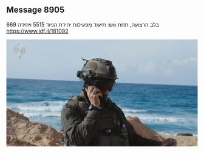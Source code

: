 ## Message 8905

בלב הרצועה, תחת אש:
תיעוד מפעילות יחידת הניוד 5515 ויחידה 669
https://www.idf.il/181092

![Photo](./8905/8905_photo.jpg)
